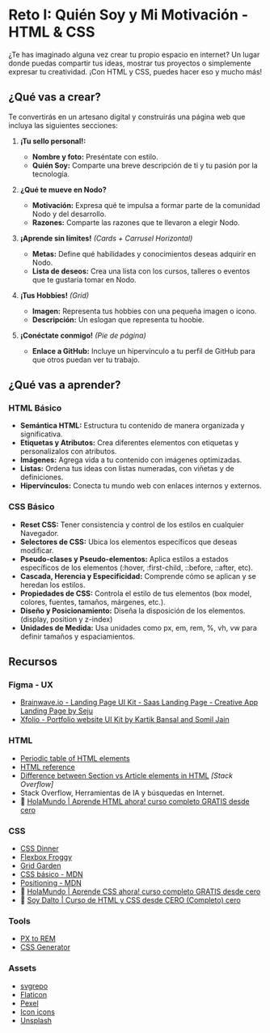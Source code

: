 # Reto I: Quién Soy y Mi Motivación - HTML & CSS

¿Te has imaginado alguna vez crear tu propio espacio en internet? Un lugar donde puedas compartir tus ideas, mostrar tus proyectos o simplemente expresar tu creatividad. ¡Con HTML y CSS, puedes hacer eso y mucho más!

## ¿Qué vas a crear?

Te convertirás en un artesano digital y construirás una página web que incluya las siguientes secciones:

1. **¡Tu sello personal!:**

   - **Nombre y foto:** Preséntate con estilo.
   - **Quién Soy:** Comparte una breve descripción de ti y tu pasión por la tecnología.

2. **¿Qué te mueve en Nodo?**

   - **Motivación:** Expresa qué te impulsa a formar parte de la comunidad Nodo y del desarrollo.
   - **Razones:** Comparte las razones que te llevaron a elegir Nodo.

3. **¡Aprende sin límites!** _(Cards + Carrusel Horizontal)_

   - **Metas:** Define qué habilidades y conocimientos deseas adquirir en Nodo.
   - **Lista de deseos:** Crea una lista con los cursos, talleres o eventos que te gustaría tomar en Nodo.

4. **¡Tus Hobbies!** _(Grid)_

   - **Imagen:** Representa tus hobbies con una pequeña imagen o icono.
   - **Descripción:** Un eslogan que representa tu hoobie.

5. **¡Conéctate conmigo!** _(Pie de página)_
   - **Enlace a GitHub:** Incluye un hipervínculo a tu perfil de GitHub para que otros puedan ver tu trabajo.

## ¿Qué vas a aprender?

### HTML Básico

- **Semántica HTML:** Estructura tu contenido de manera organizada y significativa.
- **Etiquetas y Atributos:** Crea diferentes elementos con etiquetas y personalízalos con atributos.
- **Imágenes:** Agrega vida a tu contenido con imágenes optimizadas.
- **Listas:** Ordena tus ideas con listas numeradas, con viñetas y de definiciones.
- **Hipervínculos:** Conecta tu mundo web con enlaces internos y externos.

### CSS Básico

- **Reset CSS:** Tener consistencia y control de los estilos en cualquier Navegador.
- **Selectores de CSS:** Ubica los elementos específicos que deseas modificar.
- **Pseudo-clases y Pseudo-elementos:** Aplica estilos a estados específicos de los elementos (:hover, :first-child, ::before, ::after, etc).
- **Cascada, Herencia y Especificidad:** Comprende cómo se aplican y se heredan los estilos.
- **Propiedades de CSS:** Controla el estilo de tus elementos (box model, colores, fuentes, tamaños, márgenes, etc.).
- **Diseño y Posicionamiento:** Diseña la disposición de los elementos. (display, position y z-index)
- **Unidades de Medida:** Usa unidades como px, em, rem, %, vh, vw para definir tamaños y espaciamientos.

## Recursos

### Figma - UX

- [Brainwave.io - Landing Page UI Kit - Saas Landing Page - Creative App Landing Page by Seju](https://www.figma.com/community/file/1330188068589982408/brainwave-io-landing-page-ui-kit-saas-landing-page-creative-app-landing-page)
- [Xfolio - Portfolio website UI Kit by Kartik Bansal and Somil Jain](https://www.figma.com/community/file/1191026033275812161)

### HTML

- [Periodic table of HTML elements](https://madebymike.github.io/html5-periodic-table/)
- [HTML reference](https://developer.mozilla.org/en-US/docs/Web/HTML/Element)
- [Difference between Section vs Article elements in HTML](https://stackoverflow.com/questions/7549561/difference-between-section-vs-article-elements-in-html) _[Stack Overflow]_
- Stack Overflow, Herramientas de IA y búsquedas en Internet.
- 🎥 [HolaMundo | Aprende HTML ahora! curso completo GRATIS desde cero](https://www.youtube.com/watch?v=MJkdaVFHrto)

### CSS

- [CSS Dinner](https://flukeout.github.io/)
- [Flexbox Froggy](https://flexboxfroggy.com/#es)
- [Grid Garden](https://cssgridgarden.com/#es)
- [CSS básico - MDN](https://developer.mozilla.org/es/docs/Learn/Getting_started_with_the_web/CSS_basics)
- [Positioning - MDN](https://developer.mozilla.org/en-US/docs/Learn/CSS/CSS_layout/Positioning)
- 🎥 [HolaMundo | Aprende CSS ahora! curso completo GRATIS desde cero](https://www.youtube.com/watch?v=wZniZEbPAzk)
- 🎥 [Soy Dalto | Curso de HTML y CSS desde CERO (Completo) cero](https://www.youtube.com/watch?v=ELSm-G201Ls)

### Tools

- [PX to REM](https://nekocalc.com/px-to-rem-converter)
- [CSS Generator](https://cssgenerator.org/)

### Assets

- [svgrepo](https://www.svgrepo.com/)
- [Flaticon](https://www.flaticon.es/)
- [Pexel](https://www.pexels.com/es-es/)
- [Icon icons](https://icon-icons.com/es/)
- [Unsplash](https://unsplash.com/es)
